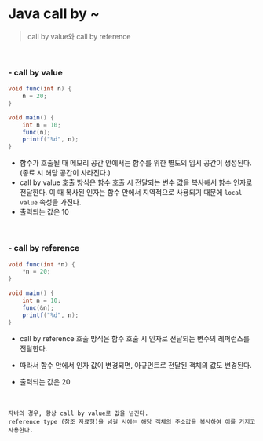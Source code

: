 # Java call by ~

> call by value와 call by reference

<br>

### - call by value

```java
void func(int n) {
    n = 20;
}

void main() {
    int n = 10;
    func(n);
    printf("%d", n);
}
```

- 함수가 호출될 때 메모리 공간 안에서는 함수를 위한 별도의 임시 공간이 생성된다. (종료 시 해당 공간이 사라진다.)
- call by value 호출 방식은 함수 호출 시 전달되는 변수 값을 복사해서 함수 인자로 전달한다. 이 때 복사된 인자는 함수 안에서 지역적으로 사용되기 때문에 `local value` 속성을 가진다. 
- 출력되는 값은 10

<br>

### - call by reference

```java
void func(int *n) {
    *n = 20;
}

void main() {
    int n = 10;
    func(&n);
    printf("%d", n);
}
```

- call by reference 호출 방식은 함수 호출 시 인자로 전달되는 변수의 레퍼런스를 전달한다.

- 따라서 함수 안에서 인자 값이 변경되면, 아규먼트로 전달된 객체의 값도 변경된다.
- 출력되는 값은 20

<br>

```text
자바의 경우, 항상 call by value로 값을 넘긴다. 
reference type (참조 자료형)을 넘길 시에는 해당 객체의 주소값을 복사하여 이를 가지고 사용한다.
```

